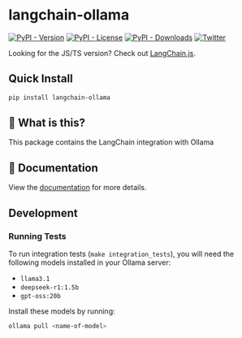 # langchain-ollama

[![PyPI - Version](https://img.shields.io/pypi/v/langchain-ollama?label=%20)](https://pypi.org/project/langchain-ollama/#history)
[![PyPI - License](https://img.shields.io/pypi/l/langchain-ollama)](https://opensource.org/licenses/MIT)
[![PyPI - Downloads](https://img.shields.io/pepy/dt/langchain-ollama)](https://pypistats.org/packages/langchain-ollama)
[![Twitter](https://img.shields.io/twitter/url/https/twitter.com/langchainai.svg?style=social&label=Follow%20%40LangChainAI)](https://twitter.com/langchainai)

Looking for the JS/TS version? Check out [LangChain.js](https://github.com/langchain-ai/langchainjs).

## Quick Install

```bash
pip install langchain-ollama
```

## 🤔 What is this?

This package contains the LangChain integration with Ollama

## 📖 Documentation

View the [documentation](https://docs.langchain.com/oss/python/integrations/providers/ollama) for more details.

## Development

### Running Tests

To run integration tests (`make integration_tests`), you will need the following models installed in your Ollama server:

- `llama3.1`
- `deepseek-r1:1.5b`
- `gpt-oss:20b`

Install these models by running:

```bash
ollama pull <name-of-model>
```

